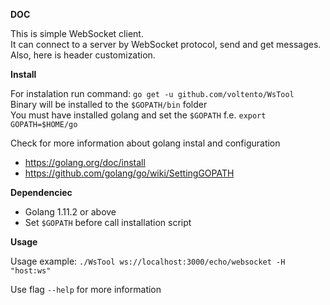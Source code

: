 **DOC**

This is simple WebSocket client.<br/>
It can connect to a server by WebSocket protocol, send and get messages.<br/>
Also, here is header customization.

**Install**
  
For instalation run command: `go get -u github.com/voltento/WsTool`<br/>
Binary will be installed to the `$GOPATH/bin` folder<br/>
You must have installed golang and set the `$GOPATH` f.e. `export GOPATH=$HOME/go`

Check for more information about golang instal and configuration
- https://golang.org/doc/install 
- https://github.com/golang/go/wiki/SettingGOPATH

**Dependenciec**
- Golang 1.11.2 or above
- Set `$GOPATH` before call installation script

**Usage**

Usage example: `./WsTool ws://localhost:3000/echo/websocket -H "host:ws"`

Use flag `--help` for more information
